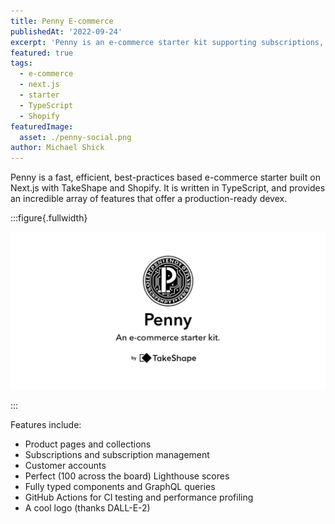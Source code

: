 ```yaml
---
title: Penny E-commerce
publishedAt: '2022-09-24'
excerpt: 'Penny is an e-commerce starter kit supporting subscriptions, built on Next.js and TakeShape.'
featured: true
tags:
  - e-commerce
  - next.js
  - starter
  - TypeScript
  - Shopify
featuredImage:
  asset: ./penny-social.png
author: Michael Shick
---
```


Penny is a fast, efficient, best-practices based e-commerce starter built on
Next.js with TakeShape and Shopify. It is written in TypeScript, and provides
an incredible array of features that offer a production-ready devex.

:::figure{.fullwidth}

![Penny logo](./penny-social.png)

:::

Features include:

- Product pages and collections
- Subscriptions and subscription management
- Customer accounts
- Perfect (100 across the board) Lighthouse scores
- Fully typed components and GraphQL queries
- GitHub Actions for CI testing and performance profiling
- A cool logo (thanks DALL-E-2)

